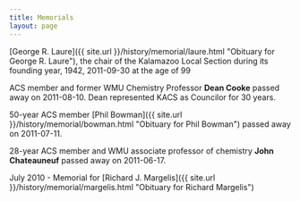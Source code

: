 ```yaml
---
title: Memorials
layout: page
---
```


[George R. Laure]({{ site.url }}/history/memorial/laure.html "Obituary
for George R. Laure"), the chair of the Kalamazoo Local Section during
its founding year, 1942, 2011-09-30 at the age of 99

ACS member and former WMU Chemistry Professor **Dean Cooke** passed away
on 2011-08-10. Dean represented KACS as Councilor for 30 years.

50-year ACS member [Phil Bowman]({{ site.url }}/history/memorial/bowman.html
"Obituary for Phil Bowman") passed away on 2011-07-11.

28-year ACS member and WMU associate professor of chemistry **John
Chateauneuf** passed away on 2011-06-17.

July 2010 - Memorial for [Richard J. Margelis]({{ site.url }}/history/memorial/margelis.html
"Obituary for Richard Margelis")